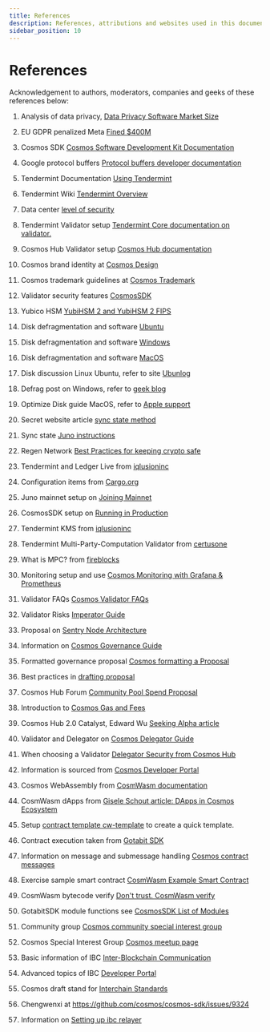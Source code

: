 ```yaml
---
title: References
description: References, attributions and websites used in this documentation
sidebar_position: 10
---
```


# References
Acknowledgement to authors, moderators, companies and geeks of these references below:

1. Analysis of data privacy, [Data Privacy Software Market Size](https://www.fortunebusinessinsights.com/infographics/data-privacy-software-market-105420)
1. EU GDPR penalized Meta [Fined $400M](https://techcrunch.com/2023/01/04/facebook-instagram-gdpr-forced-consent-final-decisions/)
1. Cosmos SDK [Cosmos Software Development Kit Documentation](https://docs.cosmos.network/main) 
1. Google protocol buffers [Protocol buffers developer documentation](https://developers.google.com/protocol-buffers/docs/gotutorial)
1. Tendermint Documentation [Using Tendermint](https://docs.tendermint.com/v0.34/tendermint-core/using-tendermint.html#)
1. Tendermint Wiki [Tendermint Overview](https://golden.com/wiki/Tendermint-4AP8KX8#Overview)
1. Data center [level of security](https://www.eescorporation.com/data-center-security-levels/)
1. Tendermint Validator setup [Tendermint Core documentation on validator.](https://docs.tendermint.com/v0.34/tendermint-core/validators.html)
1. Cosmos Hub Validator setup [Cosmos Hub documentation](https://hub.cosmos.network/main/validators/validator-setup.html)
1. Cosmos brand identity at [Cosmos Design](https://v1.cosmos.network/design)
1. Cosmos trademark guidelines at [Cosmos Trademark](https://v1.cosmos.network/trademark)
1. Validator security features [CosmosSDK](https://hub.cosmos.network/main/validators/security.html)
1. Yubico HSM [YubiHSM 2 and YubiHSM 2 FIPS](https://www.yubico.com/products/hardware-security-module/)
1. Disk defragmentation and software [Ubuntu](https://towardsdatascience.com/3-tools-to-monitor-and-optimize-your-linux-system-c8a46c18d692)
1. Disk defragmentation and software [Windows](https://www.guru99.com/best-free-defrag-software.html)
1. Disk defragmentation and software [MacOS](https://macpaw.com/reviews/best-mac-optimizer-software)
1. Disk discussion Linux Ubuntu, refer to site [Ubunlog](https://ubunlog.com/en/optimiza-tu-sistema-y-libera-espacio-en-disco-en-ubuntu-y-derivados/#Optimizando_el_sistema_con_Stacer)
1. Defrag post on Windows, refer to [geek blog](https://www.geeksinphoenix.com/blog/post/2021/12/12/how-to-defragment-and-optimize-your-drive-in-windows-11)
1. Optimize Disk guide MacOS, refer to [Apple support](https://support.apple.com/en-au/guide/mac-help/sysp4ee93ca4/mac)
1. Secret website article [sync state method](https://docs.scrt.network/secret-network-documentation/node-runners/node-setup/state-sync)
1. Sync state [Juno instructions](https://docs.junonetwork.io/validators/joining-mainnet/sync-with-state-sync)
1. Regen Network [Best Practices for keeping crypto safe](https://regen-network.medium.com/setting-up-keplr-wallet-and-best-practices-for-keeping-your-crypto-safe-cfe5f924692d)
1. Tendermint and Ledger Live from [iqlusioninc](https://github.com/iqlusioninc/tmkms)
1. Configuration items from [Cargo.org](https://crypto.org/docs/getting-started/notes-on-production-deployment.html)
1. Juno mainnet setup on [Joining Mainnet](https://docs.junonetwork.io/validators/joining-mainnet)
1. CosmosSDK setup on [Running in Production](https://docs.cosmos.network/v0.47/run-node/run-production)  
1. Tendermint KMS from [iqlusioninc](https://github.com/iqlusioninc/tmkms)
1. Tendermint Multi-Party-Computation Validator from [certusone](https://github.com/certusone/tendermint-mpc-validator)
1. What is MPC? from [fireblocks](https://www.fireblocks.com/what-is-mpc/)
1. Monitoring setup and use [Cosmos Monitoring with Grafana & Prometheus](https://medium.com/cypher-core/cosmos-how-to-set-up-your-own-network-monitoring-dashboard-fe49c63a8271)
1. Validator FAQs [Cosmos Validator FAQs](https://hub.cosmos.network/main/validators/validator-faq.html)
1. Validator Risks [Imperator Guide](https://medium.com/imperator-guide/what-are-the-risks-associated-with-a-validator-on-cosmos-based-blockchains-e528dc5b0c2e)
1. Proposal on [Sentry Node Architecture](https://forum.cosmos.network/t/sentry-node-architecture-overview/454)

1. Information on [Cosmos Governance Guide](https://hub.cosmos.network/main/governance/)
1. Formatted governance proposal [Cosmos formatting a Proposal](https://hub.cosmos.network/main/governance/formatting.html)
1. Best practices in [drafting proposal](https://blog.hubspot.com/sales/how-to-write-a-proposal)
1. Cosmos Hub Forum [Community Pool Spend Proposal](https://forum.cosmos.network/t/multiple-recipients-in-community-pool-spend-proposals/6379)
1. Introduction to [Cosmos Gas and Fees](https://docs.cosmos.network/main/basics/gas-fees)
1. Cosmos Hub 2.0 Catalyst, Edward Wu  [Seeking Alpha article](https://seekingalpha.com/article/4560174-important-new-catalyst-for-atom)
1. Validator and Delegator on [Cosmos Delegator Guide](https://hub.cosmos.network/main/delegators/delegator-guide-cli.html)
1. When choosing a Validator [Delegator Security from Cosmos Hub](https://hub.cosmos.network/main/delegators/delegator-security.html)
1. Information is sourced from [Cosmos Developer Portal](https://tutorials.cosmos.network/academy/1-what-is-cosmos/2-cosmos-ecosystem.html)
1. Cosmos WebAssembly from [CosmWasm documentation](https://docs.cosmwasm.com/docs/)
1. CosmWasm dApps from [Gisele Schout article: DApps in Cosmos Ecosystem](https://medium.com/stakin/dapps-and-blockchains-built-on-the-cosmos-ecosystem-31731494570b) 
1. Setup [contract template cw-template](https://github.com/CosmWasm/cw-template?ref=morioh.com&utm_source=morioh.com) to create a quick template.
1. Contract execution taken from [Gotabit SDK](https://docs.cosmwasm.com/docs/smart-contracts/contract-semantics)
1. Information on message and submessage handling [Cosmos contract messages](https://docs.cosmwasm.com/docs/smart-contracts/message/message)
1. Exercise sample smart contract [CosmWasm Example Smart Contract](https://docs.cosmwasm.com/docs/getting-started/compile-contract)
1. CosmWasm bytecode verify [Don't trust. CosmWasm verify](https://medium.com/cosmwasm/dont-trust-cosmwasm-verify-db1caac2d335)
1. GotabitSDK module functions see [CosmosSDK List of Modules](https://docs.cosmos.network/main/modules)
1. Community group [Cosmos community special interest group](https://forum.cosmos.network/t/fund-notional-to-work-on-the-cosmos-hub/9706)
1. Cosmos Special Interest Group [Cosmos meetup page](https://www.meetup.com/topics/cosmos/all/)
1. Basic information of IBC [Inter-Blockchain Communication](https://docs.ignite.com/guide/ibc)
1. Advanced topics of IBC [Developer Portal](https://tutorials.cosmos.network/hands-on-exercise/5-ibc-adv/)
1. Cosmos draft stand for [Interchain Standards](https://github.com/cosmos/ibc)
1. Chengwenxi at https://github.com/cosmos/cosmos-sdk/issues/9324
1. Information on [Setting up ibc relayer](https://github.com/cosmos/relayer)